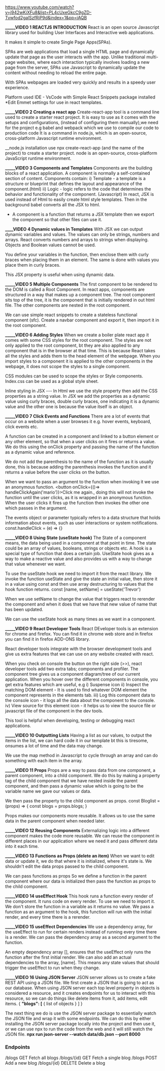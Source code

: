 https://www.youtube.com/watch?v=j942wKiXFu8&list=PL4cUxeGkcC9gZD-Tvwfod2galSzfRiP9d&index=1&pp=iAQB

**_____VIDEO 1 REACTJS INTRODUCTION**
React is an open source Javascript library used for building User Interfaces and Interactive web applications.

It makes it simple to create Single Page Apps(SPAs).

SPAs are web applications that load a single HTML page and dynamically update that page as the user interacts with the app. Unlike traditional multi-page websites, where each interaction typically involves loading a new page from the server, SPAs use Javascript to dynamically update the content without needing to reload the entire page.

With SPAs webpages are loaded very quickly and results in a speedy user experience.

Platform used 
IDE - VsCode with Simple React Snippets package installed
*Edit Emmet settings for use in react templates.

**_____VIDEO 2 Creating a react app**
Create-react-app tool is a command line used to create a starter react project. It is easy to use as it comes with the setups and configurations, (instead of configuring them manually),we need for the project e.g babel and webpack which we use to compile our code to production code
It is a command in node.js, which is an open-source, cross-platform Javascript runtime environment.

__node.js installation
use npx create-react-app (and the name of the project) to create a starter project.
node is an open-source, cross-platform JavaScript runtime environment.  

**_____VIDEO 3 Components and Templates**
Components are the building blocks of a react application. A component is normally a self-contained section of content.
Components contain: i) Template - a template is a structure or blueprint that defines the layout and appearance of the component.(html)
                   ii) Logic - logic refers to the code that determines the behavior and functionality of the component. (Javascript)
In react, JSX is used instead of Html to easily create html style templates. Then in the background babel converts all the JSX to html.

* A component is a function that returns a JSX template then we export the component so that other files can use it.

**____VIDEO 4 Dynamic values in Templates**
With JSX we can output dynamic variables and values.
The values can only be strings, numbers and arrays. React converts numbers and arrays to strings when displaying.
Objects and Boolean values cannot be used.

You define your variables in the function, then enclose them with curly braces when placing them in an element. The same is done with values you place them in curly braces.

This JSX property is useful when using dynamic data.

**_____VIDEO 5 Multiple Components**
The first component to be rendered to the DOM is called a Root Component.
In react apps, components are structured in a way that makes up a component tree. The root component sits top of the tree, it is the component that is initially rendered in out html file. The other components are nested in the root component. 

We can use simple react snippets to create a stateless functional component (sfc).
Create a navbar component and export it, then import it in the root component.

**_____VIDEO 6 Adding Styles**
When we create a boiler plate react app it comes with some CSS styles for the root component. The styles are not only applied to the root component, bt they are also applied to any component that is in the browser at that time.
This is because React takes all the styles and adds them to the head element of the webpage.
When you import styles to a component it is applied to the other components in the webpage, it does not scope the styles to a single component.

CSS modules can be used to scope the styles or Style components.
Index.css can be used as a global style sheet.

Inline styling in JSX --- 
In Html we use the style property then add the CSS properties as a string value.
In JSX we add the properties as a dynamic value using curly braces, double curly braces, one indicating it is a dynamic value and the other one is because the value itself is an object.

**_____VIDEO 7 Click Events and Functions**
There are a lot of events that occur on a website when a user browses it e.g. hover events, keyboard, click events etc.

A function can be created in a component and linked to a button element or any other element, so that when a user clicks on it fires or returns a value. We do this using the onClick property and passing the name of the function as a dynamic value and reference.

We do not add the parenthesis to the name of the function as it is usually done, this is because adding the parenthesis invokes the function and it returns a value before the user clicks on the button.

When we want to pass an argument to the function when invoking it we use an anonymous function.
<button onClick={()=> handleClickAgain('mario')}>Click me again</button>., doing this will not invoke the function until the user clicks, as it is wrapped in an anonymous function. When the user clicks it fires up the function then invokes the other one which passes in the argument.

The events object or parameter typically refers to a data structure that holds information about events, such as user interactions or system notifications.
const.handleClick = (e) => {}

**_____VIDEO 8 Using State (useState hook)**
The State of a component means, the data being used in a component at that point in time. The state could be an array of values, booleans, strings or objects etc.
A hook is a special type of function that does a certain job. UseState hook gives as a way to make a reactive value and also provides us with a way to change that value whenever we want.

To use the useState hook we need to import it from the react library.
We invoke the function useState and give the state an initial value, then store it in a value using const and then use array destructuring to values that the hook function returns.
const [name, setName] = useState('Trevor')

When we use setName to change the value that triggers react to rerender the component and when it does that we have that new value of name that has been updated.

We can use the useState hook as many times as we want in a component.

**_____VIDEO 9 React Developer Tools**
React DEveloper tools is an extension for chrome and firefox. You can find it in chrome web store and in firefox you can find it in firefox ADD-ONS library.

React developer tools integrate with the browser development tools and give us extra features that we can use on any website created with react.

When you check on console the button on the right side (>>), react developer tools add two extra tabs; components and profiler.
The component tree gives us a component diagram/tree of our current application.
When you hover over the different components in console, you get extra features which are useful, e.g
 i)  Suspense icon
 ii) Inspect the matching DOM element - It is used to find whatever DOM element the component represents in the elements tab.
 iii) Log this component data to the console icon - it logs all the data about the component to the   console.
 iv) View source for this element icon - it helps us to view the source file or javascript file of the component in the dev tools.

This tool is helpful when developing, testing or debugging react applications.

**_____VIDEO 10 Outputting Lists**
Having a list as our values, to output the items in the list, we can hard code it in our template bt this is tiresome, onsumes a lot of time and the data may change.

We use the map method in Javascript to cycle through an array and can do something with each item in the array.

**_____VIDEO 11 Props**
Props are a way to pass data from one component, a parent component, into a child component.
We do this by making a property tag of the child component that we have nested inside the parent component, and then pass a dynamic value which is going to be the variable name we gave our values or data.
<Bloglist blogs={blogs}>

We then pass the property to the child component as props.
const Bloglist = (props) => {
    const blogs = props.blogs;
}

Props makes our components more reusable.
It allows us to use the same data in the parent component when needed later.

**_____VIDEO 12 Reusing Components**
Externalizing logic into a different component makes the code more reusable.
We can reuse the component in different places in our application where we need it and pass different data into it each time.

**_____VIDEO 13 Functions as Props (delete an item)**
When we want to edit data or update it, we do that where it is initialized, where it's state is. We shouldn't edit the data props passed to the child component.

We can pass functions as props
So we define a function in the parent component where our data is initialized then pass the function as props to the child component.
<Bloglist handleDelete={handleDelete}>

**_____VIDEO 14 useEffect Hook**
This hook runs a function every render of the component. It runs code on every render.
To use we need to import it.
We don't store the function in a variable as it returns no value. We pass a function as an argument to the hook, this function will run with the initial render, and every time there is a rerender.

**_____VIDEO 15 useEffect Dependencies**
We use a dependency array, for the useEffect to run for certain renders instead of running every time there is a render.
We can pass the dependency array as a second argument to the function.

An empty dependency array [], ensures that the useEffect only runs the function after the first initial render.
We can also add an actual dependencies to the array, [name]. This means any state values that should trigger the useEffect to run when they change.

**_____VIDEO 16 Using JSON Server**
JSON server allows us to create a fake REST API using a JSON file.
We first create a JSON that is going to act as our database.
When using JSON server each top level property in objects is considered a resource, and it creates endpoints for us to interact with this resource, so we can do things like delete items from it, add items, edit items.
  {
    **"blogs": [**
        {
            list of objects
        }
    ]
  }

The next thing we do is use the JSON server package to essentially watch the JSON file and wrap it with some endpoints.
We can do this by either installing the JSON server package locally into the project and then use it, or we can use npx to run the code from the web and it will still watch the JSON file.
**npx run json-server --watch data/db.json --port 8000**

### Endpoints
/blogs            GET           Fetch all blogs
/blogs/{id}       GET           Fetch a single blog
/blogs            POST          Add a new blog
/blogs/{id}       DELETE        Delete a blog





